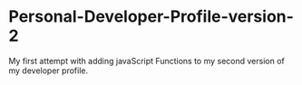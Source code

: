 # Personal-Developer-Profile-version-2
My first attempt with adding javaScript Functions to my second version of my developer profile.
